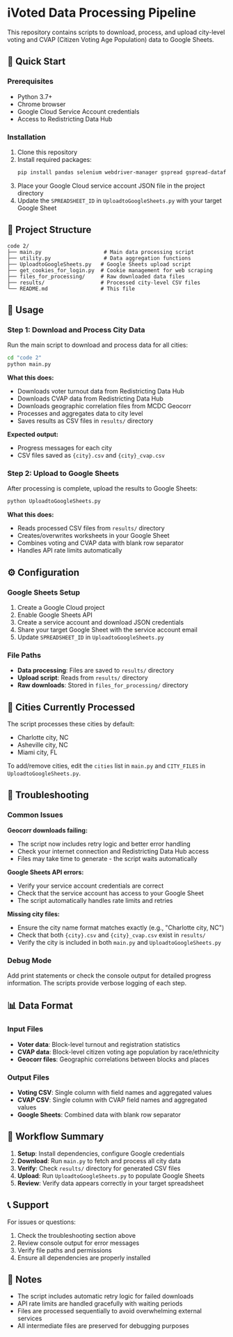 # iVoted Data Processing Pipeline

This repository contains scripts to download, process, and upload city-level voting and CVAP (Citizen Voting Age Population) data to Google Sheets.

## 🚀 Quick Start

### Prerequisites
- Python 3.7+
- Chrome browser
- Google Cloud Service Account credentials
- Access to Redistricting Data Hub

### Installation
1. Clone this repository
2. Install required packages:
   ```bash
   pip install pandas selenium webdriver-manager gspread gspread-dataframe oauth2client
   ```
3. Place your Google Cloud service account JSON file in the project directory
4. Update the `SPREADSHEET_ID` in `UploadtoGoogleSheets.py` with your target Google Sheet

## 📁 Project Structure

```
code 2/
├── main.py                    # Main data processing script
├── utility.py                 # Data aggregation functions
├── UploadtoGoogleSheets.py   # Google Sheets upload script
├── get_cookies_for_login.py  # Cookie management for web scraping
├── files_for_processing/     # Raw downloaded data files
├── results/                  # Processed city-level CSV files
└── README.md                 # This file
```

## 🔧 Usage

### Step 1: Download and Process City Data

Run the main script to download and process data for all cities:

```bash
cd "code 2"
python main.py
```

**What this does:**
- Downloads voter turnout data from Redistricting Data Hub
- Downloads CVAP data from Redistricting Data Hub  
- Downloads geographic correlation files from MCDC Geocorr
- Processes and aggregates data to city level
- Saves results as CSV files in `results/` directory

**Expected output:**
- Progress messages for each city
- CSV files saved as `{city}.csv` and `{city}_cvap.csv`

### Step 2: Upload to Google Sheets

After processing is complete, upload the results to Google Sheets:

```bash
python UploadtoGoogleSheets.py
```

**What this does:**
- Reads processed CSV files from `results/` directory
- Creates/overwrites worksheets in your Google Sheet
- Combines voting and CVAP data with blank row separator
- Handles API rate limits automatically

## ⚙️ Configuration

### Google Sheets Setup
1. Create a Google Cloud project
2. Enable Google Sheets API
3. Create a service account and download JSON credentials
4. Share your target Google Sheet with the service account email
5. Update `SPREADSHEET_ID` in `UploadtoGoogleSheets.py`

### File Paths
- **Data processing**: Files are saved to `results/` directory
- **Upload script**: Reads from `results/` directory
- **Raw downloads**: Stored in `files_for_processing/` directory

## 🎯 Cities Currently Processed

The script processes these cities by default:
- Charlotte city, NC
- Asheville city, NC  
- Miami city, FL

To add/remove cities, edit the `cities` list in `main.py` and `CITY_FILES` in `UploadtoGoogleSheets.py`.

## 🚨 Troubleshooting

### Common Issues

**Geocorr downloads failing:**
- The script now includes retry logic and better error handling
- Check your internet connection and Redistricting Data Hub access
- Files may take time to generate - the script waits automatically

**Google Sheets API errors:**
- Verify your service account credentials are correct
- Check that the service account has access to your Google Sheet
- The script automatically handles rate limits and retries

**Missing city files:**
- Ensure the city name format matches exactly (e.g., "Charlotte city, NC")
- Check that both `{city}.csv` and `{city}_cvap.csv` exist in `results/`
- Verify the city is included in both `main.py` and `UploadtoGoogleSheets.py`

### Debug Mode
Add print statements or check the console output for detailed progress information. The scripts provide verbose logging of each step.

## 📊 Data Format

### Input Files
- **Voter data**: Block-level turnout and registration statistics
- **CVAP data**: Block-level citizen voting age population by race/ethnicity
- **Geocorr files**: Geographic correlations between blocks and places

### Output Files
- **Voting CSV**: Single column with field names and aggregated values
- **CVAP CSV**: Single column with CVAP field names and aggregated values
- **Google Sheets**: Combined data with blank row separator

## 🔄 Workflow Summary

1. **Setup**: Install dependencies, configure Google credentials
2. **Download**: Run `main.py` to fetch and process all city data
3. **Verify**: Check `results/` directory for generated CSV files
4. **Upload**: Run `UploadtoGoogleSheets.py` to populate Google Sheets
5. **Review**: Verify data appears correctly in your target spreadsheet

## 📞 Support

For issues or questions:
1. Check the troubleshooting section above
2. Review console output for error messages
3. Verify file paths and permissions
4. Ensure all dependencies are properly installed

## 📝 Notes

- The script includes automatic retry logic for failed downloads
- API rate limits are handled gracefully with waiting periods
- Files are processed sequentially to avoid overwhelming external services
- All intermediate files are preserved for debugging purposes 